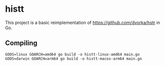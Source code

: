 # histt

This project is a basic reimplementation of https://github.com/dvorka/hstr in Go.

## Compiling

```
GOOS=linux GOARCH=amd64 go build -o histt-linux-amd64 main.go
GOOS=darwin GOARCH=arm64 go build -o histt-macos-arm64 main.go
```

